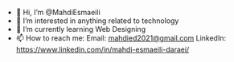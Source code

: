 - 👋 Hi, I’m @MahdiEsmaeili
- 👀 I’m interested in anything related to technology
- 🌱 I’m currently learning Web Designing
- 📫 How to reach me:
Email: mahdied2021@gmail.com
LinkedIn: https://www.linkedin.com/in/mahdi-esmaeili-daraei/ 

<!---
MahdiEsmaeili/MahdiEsmaeili is a ✨ special ✨ repository because its `README.md` (this file) appears on your GitHub profile.
You can click the Preview link to take a look at your changes.
--->
